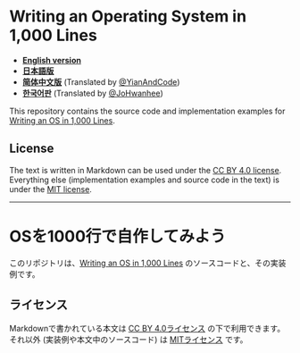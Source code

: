 # Writing an Operating System in 1,000 Lines

- **[English version](https://operating-system-in-1000-lines.vercel.app/en)**
- **[日本語版](https://operating-system-in-1000-lines.vercel.app/ja/)**
- **[简体中文版](https://operating-system-in-1000-lines.vercel.app/zh/)** (Translated by [@YianAndCode](https://github.com/YianAndCode))
- **[한국어판](https://operating-system-in-1000-lines.vercel.app/ko/)** (Translated by [@JoHwanhee](https://github.com/JoHwanhee))

This repository contains the source code and implementation examples for [Writing an OS in 1,000 Lines](https://operating-system-in-1000-lines.vercel.app/).

## License

The text is written in Markdown can be used under the [CC BY 4.0 license](https://creativecommons.jp/faq). Everything else (implementation examples and source code in the text) is under the [MIT license](https://opensource.org/licenses/MIT).

----

# OSを1000行で自作してみよう

このリポジトリは、[Writing an OS in 1,000 Lines](https://operating-system-in-1000-lines.vercel.app/) のソースコードと、その実装例です。

## ライセンス

Markdownで書かれている本文は [CC BY 4.0ライセンス](https://creativecommons.jp/faq) の下で利用できます。それ以外 (実装例や本文中のソースコード) は [MITライセンス](https://opensource.org/licenses/MIT) です。
